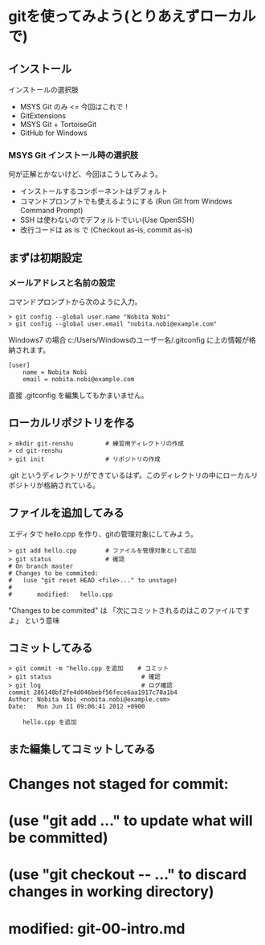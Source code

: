 # gitを使ってみよう(とりあえずローカルで)

## インストール

インストールの選択肢

* MSYS Git のみ <= 今回はこれで！
* GitExtensions
* MSYS Git + TortoiseGit
* GitHub for Windows

### MSYS Git インストール時の選択肢

何が正解とかないけど、今回はこうしてみよう。

* インストールするコンポーネントはデフォルト
* コマンドプロンプトでも使えるようにする (Run Git from Windows Command Prompt)
* SSH は使わないのでデフォルトでいい(Use OpenSSH)
* 改行コードは as is で (Checkout as-is, commit as-is)

## まずは初期設定

### メールアドレスと名前の設定

コマンドプロンプトから次のように入力。

```
> git config --global user.name "Nobita Nobi"
> git config --global user.email "nobita.nobi@example.com"
```

Windows7 の場合 c:/Users/Windowsのユーザー名/.gitconfig に上の情報が格納されます。

```
[user]
    name = Nobita Nobi
    email = nobita.nobi@example.com
```

直接 .gitconfig を編集してもかまいません。

## ローカルリポジトリを作る

```
> mkdir git-renshu         # 練習用ディレクトリの作成
> cd git-renshu
> git init                 # リポジトリの作成
```

.git というディレクトリができているはず。このディレクトリの中にローカルリポジトリが格納されている。

## ファイルを追加してみる

エディタで hello.cpp を作り、gitの管理対象にしてみよう。

```
> git add hello.cpp        # ファイルを管理対象として追加
> git status               # 確認
# On branch master 
# Changes to be commited:
#   (use "git reset HEAD <file>..." to unstage)
#
#       modified:   hello.cpp
```

"Changes to be commited" は 「次にコミットされるのはこのファイルですよ」 という意味

## コミットしてみる

```
> git commit -m "hello.cpp を追加    # コミット
> git status                         # 確認
> git log                            # ログ確認
commit 286148bf2fe4d046bebf56fece6aa1917c70a1b4
Author: Nobita Nobi <nobita.nobi@example.com>
Date:   Mon Jun 11 09:06:41 2012 +0900

    hello.cpp を追加
```

## また編集してコミットしてみる

#
# Changes not staged for commit:
#   (use "git add <file>..." to update what will be committed)
#   (use "git checkout -- <file>..." to discard changes in working directory)
#
#       modified:   git-00-intro.md
#